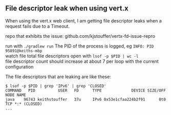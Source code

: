 ## File descriptor leak when using vert.x

When using the vert.x web client, I am getting file descriptor leaks when a request fails due to a Timeout.

repo that exhibits the issue: github.com/kjstouffer/vertx-fd-issue-repro

run with `./gradlew run`
The PID of the process is logged, eg `INFO: PID 95891@keiths-mbp`  
watch file total file descriptors open with `lsof -p $PID | wc -l`  
file descriptor count should increase at about 7 per loop with the current configuration  

The file descriptors that are leaking are like these:

```
$ lsof -p $PID | grep 'IPv6' | grep 'CLOSED'
COMMAND   PID          USER   FD      TYPE             DEVICE SIZE/OFF     NODE NAME
java    96743 keithstouffer   37u     IPv6 0x53e1cfaa224b2f91      0t0      TCP *:* (CLOSED)
...
```
